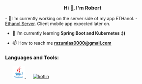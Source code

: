 <h3 align="center">Hi 👋, I'm Robert</h3>
- 🔭 I’m currently working on the server side of my app ETHanol. - <a href="https://github.com/rszumlas/ETHanol.Server.git" target="_blank">Ethanol.Server</a>. Client mobile app expected later on.

- 🌱 I’m currently learning **Spring Boot and Kubernetes :))**

- 📫 How to reach me **rszumlas0000@gmail.com**

<h3 align="left">Languages and Tools:</h3>

<p align="left"> &nbsp; &nbsp; &nbsp; <a href="https://www.java.com" target="_blank" rel="noreferrer"> <img src="https://raw.githubusercontent.com/devicons/devicon/master/icons/java/java-original.svg" alt="java" width="40" height="40"/> </a> &nbsp; &nbsp; &nbsp;
<a href="https://kotlinlang.org" target="_blank" rel="noreferrer"> <img src="https://www.vectorlogo.zone/logos/kotlinlang/kotlinlang-icon.svg" alt="kotlin" width="40" height="40"/> </a> </p>
